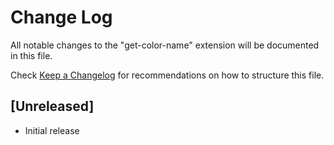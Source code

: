 # Change Log
All notable changes to the "get-color-name" extension will be documented in this file.

Check [Keep a Changelog](http://keepachangelog.com/) for recommendations on how to structure this file.

## [Unreleased]
- Initial release